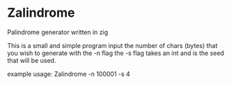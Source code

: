 # Zalindrome
Palindrome generator written in zig

This is a small and simple program input the number of chars (bytes) that you wish to generate with the -n flag the -s flag takes an int and is the seed that will be used.

example usage:
Zalindrome -n 100001 -s 4
